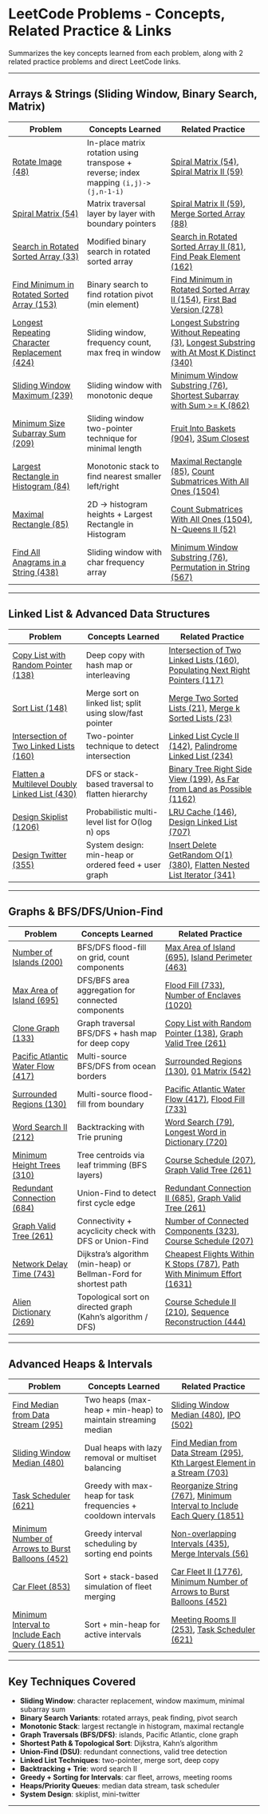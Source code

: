 # LeetCode Problems - Concepts, Related Practice & Links

Summarizes the key concepts learned from each problem, along with 2 related practice problems and direct LeetCode links.

---

## Arrays & Strings (Sliding Window, Binary Search, Matrix)

| Problem | Concepts Learned | Related Practice |
|---------|-----------------|------------------|
| [Rotate Image (48)](https://leetcode.com/problems/rotate-image/) | In-place matrix rotation using transpose + reverse; index mapping `(i,j)->(j,n-1-i)` | [Spiral Matrix (54)](https://leetcode.com/problems/spiral-matrix/), [Spiral Matrix II (59)](https://leetcode.com/problems/spiral-matrix-ii/) |
| [Spiral Matrix (54)](https://leetcode.com/problems/spiral-matrix/) | Matrix traversal layer by layer with boundary pointers | [Spiral Matrix II (59)](https://leetcode.com/problems/spiral-matrix-ii/), [Merge Sorted Array (88)](https://leetcode.com/problems/merge-sorted-array/) |
| [Search in Rotated Sorted Array (33)](https://leetcode.com/problems/search-in-rotated-sorted-array/) | Modified binary search in rotated sorted array | [Search in Rotated Sorted Array II (81)](https://leetcode.com/problems/search-in-rotated-sorted-array-ii/), [Find Peak Element (162)](https://leetcode.com/problems/find-peak-element/) |
| [Find Minimum in Rotated Sorted Array (153)](https://leetcode.com/problems/find-minimum-in-rotated-sorted-array/) | Binary search to find rotation pivot (min element) | [Find Minimum in Rotated Sorted Array II (154)](https://leetcode.com/problems/find-minimum-in-rotated-sorted-array-ii/), [First Bad Version (278)](https://leetcode.com/problems/first-bad-version/) |
| [Longest Repeating Character Replacement (424)](https://leetcode.com/problems/longest-repeating-character-replacement/) | Sliding window, frequency count, max freq in window | [Longest Substring Without Repeating (3)](https://leetcode.com/problems/longest-substring-without-repeating-characters/), [Longest Substring with At Most K Distinct (340)](https://leetcode.com/problems/longest-substring-with-at-most-k-distinct-characters/) |
| [Sliding Window Maximum (239)](https://leetcode.com/problems/sliding-window-maximum/) | Sliding window with monotonic deque | [Minimum Window Substring (76)](https://leetcode.com/problems/minimum-window-substring/), [Shortest Subarray with Sum >= K (862)](https://leetcode.com/problems/shortest-subarray-with-sum-at-least-k/) |
| [Minimum Size Subarray Sum (209)](https://leetcode.com/problems/minimum-size-subarray-sum/) | Sliding window two-pointer technique for minimal length | [Fruit Into Baskets (904)](https://leetcode.com/problems/fruit-into-baskets/), [3Sum Closest](https://leetcode.com/problems/3sum-closest/) |
| [Largest Rectangle in Histogram (84)](https://leetcode.com/problems/largest-rectangle-in-histogram/) | Monotonic stack to find nearest smaller left/right | [Maximal Rectangle (85)](https://leetcode.com/problems/maximal-rectangle/), [Count Submatrices With All Ones (1504)](https://leetcode.com/problems/count-submatrices-with-all-ones/) |
| [Maximal Rectangle (85)](https://leetcode.com/problems/maximal-rectangle/) | 2D -> histogram heights + Largest Rectangle in Histogram | [Count Submatrices With All Ones (1504)](https://leetcode.com/problems/count-submatrices-with-all-ones/), [N-Queens II (52)](https://leetcode.com/problems/n-queens-ii/) |
| [Find All Anagrams in a String (438)](https://leetcode.com/problems/find-all-anagrams-in-a-string/) | Sliding window with char frequency array | [Minimum Window Substring (76)](https://leetcode.com/problems/minimum-window-substring/), [Permutation in String (567)](https://leetcode.com/problems/permutation-in-string/) |

---

## Linked List & Advanced Data Structures

| Problem | Concepts Learned | Related Practice |
|---------|-----------------|------------------|
| [Copy List with Random Pointer (138)](https://leetcode.com/problems/copy-list-with-random-pointer/) | Deep copy with hash map or interleaving | [Intersection of Two Linked Lists (160)](https://leetcode.com/problems/intersection-of-two-linked-lists/), [Populating Next Right Pointers (117)](https://leetcode.com/problems/populating-next-right-pointers-in-each-node-ii/) |
| [Sort List (148)](https://leetcode.com/problems/sort-list/) | Merge sort on linked list; split using slow/fast pointer | [Merge Two Sorted Lists (21)](https://leetcode.com/problems/merge-two-sorted-lists/), [Merge k Sorted Lists (23)](https://leetcode.com/problems/merge-k-sorted-lists/) |
| [Intersection of Two Linked Lists (160)](https://leetcode.com/problems/intersection-of-two-linked-lists/) | Two-pointer technique to detect intersection | [Linked List Cycle II (142)](https://leetcode.com/problems/linked-list-cycle-ii/), [Palindrome Linked List (234)](https://leetcode.com/problems/palindrome-linked-list/) |
| [Flatten a Multilevel Doubly Linked List (430)](https://leetcode.com/problems/flatten-a-multilevel-doubly-linked-list/) | DFS or stack-based traversal to flatten hierarchy | [Binary Tree Right Side View (199)](https://leetcode.com/problems/binary-tree-right-side-view/), [As Far from Land as Possible (1162)](https://leetcode.com/problems/as-far-from-land-as-possible/) |
| [Design Skiplist (1206)](https://leetcode.com/problems/design-skiplist/) | Probabilistic multi-level list for O(log n) ops | [LRU Cache (146)](https://leetcode.com/problems/lru-cache/), [Design Linked List (707)](https://leetcode.com/problems/design-linked-list/) |
| [Design Twitter (355)](https://leetcode.com/problems/design-twitter/) | System design: min-heap or ordered feed + user graph | [Insert Delete GetRandom O(1) (380)](https://leetcode.com/problems/insert-delete-getrandom-o1/), [Flatten Nested List Iterator (341)](https://leetcode.com/problems/flatten-nested-list-iterator/) |

---

## Graphs & BFS/DFS/Union-Find

| Problem | Concepts Learned | Related Practice |
|---------|-----------------|------------------|
| [Number of Islands (200)](https://leetcode.com/problems/number-of-islands/) | BFS/DFS flood-fill on grid, count components | [Max Area of Island (695)](https://leetcode.com/problems/max-area-of-island/), [Island Perimeter (463)](https://leetcode.com/problems/island-perimeter/) |
| [Max Area of Island (695)](https://leetcode.com/problems/max-area-of-island/) | DFS/BFS area aggregation for connected components | [Flood Fill (733)](https://leetcode.com/problems/flood-fill/), [Number of Enclaves (1020)](https://leetcode.com/problems/number-of-enclaves/) |
| [Clone Graph (133)](https://leetcode.com/problems/clone-graph/) | Graph traversal BFS/DFS + hash map for deep copy | [Copy List with Random Pointer (138)](https://leetcode.com/problems/copy-list-with-random-pointer/), [Graph Valid Tree (261)](https://leetcode.com/problems/graph-valid-tree/) |
| [Pacific Atlantic Water Flow (417)](https://leetcode.com/problems/pacific-atlantic-water-flow/) | Multi-source BFS/DFS from ocean borders | [Surrounded Regions (130)](https://leetcode.com/problems/surrounded-regions/), [01 Matrix (542)](https://leetcode.com/problems/01-matrix/) |
| [Surrounded Regions (130)](https://leetcode.com/problems/surrounded-regions/) | Multi-source flood-fill from boundary | [Pacific Atlantic Water Flow (417)](https://leetcode.com/problems/pacific-atlantic-water-flow/), [Flood Fill (733)](https://leetcode.com/problems/flood-fill/) |
| [Word Search II (212)](https://leetcode.com/problems/word-search-ii/) | Backtracking with Trie pruning | [Word Search (79)](https://leetcode.com/problems/word-search/), [Longest Word in Dictionary (720)](https://leetcode.com/problems/longest-word-in-dictionary/) |
| [Minimum Height Trees (310)](https://leetcode.com/problems/minimum-height-trees/) | Tree centroids via leaf trimming (BFS layers) | [Course Schedule (207)](https://leetcode.com/problems/course-schedule/), [Graph Valid Tree (261)](https://leetcode.com/problems/graph-valid-tree/) |
| [Redundant Connection (684)](https://leetcode.com/problems/redundant-connection/) | Union-Find to detect first cycle edge | [Redundant Connection II (685)](https://leetcode.com/problems/redundant-connection-ii/), [Graph Valid Tree (261)](https://leetcode.com/problems/graph-valid-tree/) |
| [Graph Valid Tree (261)](https://leetcode.com/problems/graph-valid-tree/) | Connectivity + acyclicity check with DFS or Union-Find | [Number of Connected Components (323)](https://leetcode.com/problems/number-of-connected-components-in-an-undirected-graph/), [Course Schedule (207)](https://leetcode.com/problems/course-schedule/) |
| [Network Delay Time (743)](https://leetcode.com/problems/network-delay-time/) | Dijkstra’s algorithm (min-heap) or Bellman-Ford for shortest path | [Cheapest Flights Within K Stops (787)](https://leetcode.com/problems/cheapest-flights-within-k-stops/), [Path With Minimum Effort (1631)](https://leetcode.com/problems/path-with-minimum-effort/) |
| [Alien Dictionary (269)](https://leetcode.com/problems/alien-dictionary/) | Topological sort on directed graph (Kahn’s algorithm / DFS) | [Course Schedule II (210)](https://leetcode.com/problems/course-schedule-ii/), [Sequence Reconstruction (444)](https://leetcode.com/problems/sequence-reconstruction/) |

---

## Advanced Heaps & Intervals

| Problem | Concepts Learned | Related Practice |
|---------|-----------------|------------------|
| [Find Median from Data Stream (295)](https://leetcode.com/problems/find-median-from-data-stream/) | Two heaps (max-heap + min-heap) to maintain streaming median | [Sliding Window Median (480)](https://leetcode.com/problems/sliding-window-median/), [IPO (502)](https://leetcode.com/problems/ipo/) |
| [Sliding Window Median (480)](https://leetcode.com/problems/sliding-window-median/) | Dual heaps with lazy removal or multiset balancing | [Find Median from Data Stream (295)](https://leetcode.com/problems/find-median-from-data-stream/), [Kth Largest Element in a Stream (703)](https://leetcode.com/problems/kth-largest-element-in-a-stream/) |
| [Task Scheduler (621)](https://leetcode.com/problems/task-scheduler/) | Greedy with max-heap for task frequencies + cooldown intervals | [Reorganize String (767)](https://leetcode.com/problems/reorganize-string/), [Minimum Interval to Include Each Query (1851)](https://leetcode.com/problems/minimum-interval-to-include-each-query/) |
| [Minimum Number of Arrows to Burst Balloons (452)](https://leetcode.com/problems/minimum-number-of-arrows-to-burst-balloons/) | Greedy interval scheduling by sorting end points | [Non-overlapping Intervals (435)](https://leetcode.com/problems/non-overlapping-intervals/), [Merge Intervals (56)](https://leetcode.com/problems/merge-intervals/) |
| [Car Fleet (853)](https://leetcode.com/problems/car-fleet/) | Sort + stack-based simulation of fleet merging | [Car Fleet II (1776)](https://leetcode.com/problems/car-fleet-ii/), [Minimum Number of Arrows to Burst Balloons (452)](https://leetcode.com/problems/minimum-number-of-arrows-to-burst-balloons/) |
| [Minimum Interval to Include Each Query (1851)](https://leetcode.com/problems/minimum-interval-to-include-each-query/) | Sort + min-heap for active intervals | [Meeting Rooms II (253)](https://leetcode.com/problems/meeting-rooms-ii/), [Task Scheduler (621)](https://leetcode.com/problems/task-scheduler/) |

---

## Key Techniques Covered

- **Sliding Window**: character replacement, window maximum, minimal subarray sum  
- **Binary Search Variants**: rotated arrays, peak finding, pivot search  
- **Monotonic Stack**: largest rectangle in histogram, maximal rectangle  
- **Graph Traversals (BFS/DFS)**: islands, Pacific Atlantic, clone graph  
- **Shortest Path & Topological Sort**: Dijkstra, Kahn’s algorithm  
- **Union-Find (DSU)**: redundant connections, valid tree detection  
- **Linked List Techniques**: two-pointer, merge sort, deep copy  
- **Backtracking + Trie**: word search II  
- **Greedy + Sorting for Intervals**: car fleet, arrows, meeting rooms  
- **Heaps/Priority Queues**: median data stream, task scheduler  
- **System Design**: skiplist, mini-twitter  

---
